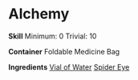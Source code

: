 <!-- TITLE: Spider Eye Potion -->
<!-- SUBTITLE: A potion made of crushed spider eye and water -->

# Alchemy
**Skill**
Minimum: 0
Trivial: 10


**Container**
Foldable Medicine Bag

**Ingredients**
[Vial of Water](vial-of-water)
[Spider Eye](spider-eye)